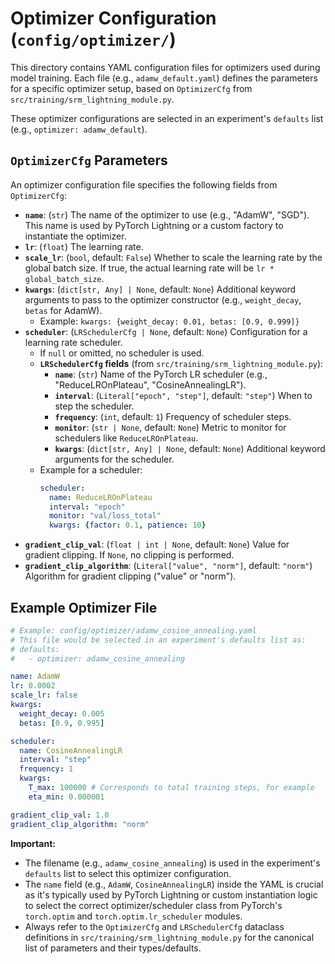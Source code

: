 # Optimizer Configuration (`config/optimizer/`)

This directory contains YAML configuration files for optimizers used during model training. Each file (e.g., `adamw_default.yaml`) defines the parameters for a specific optimizer setup, based on `OptimizerCfg` from `src/training/srm_lightning_module.py`.

These optimizer configurations are selected in an experiment's `defaults` list (e.g., `optimizer: adamw_default`).

## `OptimizerCfg` Parameters

An optimizer configuration file specifies the following fields from `OptimizerCfg`:

*   **`name`**: (`str`) The name of the optimizer to use (e.g., "AdamW", "SGD"). This name is used by PyTorch Lightning or a custom factory to instantiate the optimizer.
*   **`lr`**: (`float`) The learning rate.
*   **`scale_lr`**: (`bool`, default: `False`) Whether to scale the learning rate by the global batch size. If true, the actual learning rate will be `lr * global_batch_size`.
*   **`kwargs`**: (`dict[str, Any] | None`, default: `None`) Additional keyword arguments to pass to the optimizer constructor (e.g., `weight_decay`, `betas` for AdamW).
    *   Example: `kwargs: {weight_decay: 0.01, betas: [0.9, 0.999]}`
*   **`scheduler`**: (`LRSchedulerCfg | None`, default: `None`) Configuration for a learning rate scheduler.
    *   If `null` or omitted, no scheduler is used.
    *   **`LRSchedulerCfg` fields** (from `src/training/srm_lightning_module.py`):
        *   **`name`**: (`str`) Name of the PyTorch LR scheduler (e.g., "ReduceLROnPlateau", "CosineAnnealingLR").
        *   **`interval`**: (`Literal["epoch", "step"]`, default: `"step"`) When to step the scheduler.
        *   **`frequency`**: (`int`, default: `1`) Frequency of scheduler steps.
        *   **`monitor`**: (`str | None`, default: `None`) Metric to monitor for schedulers like `ReduceLROnPlateau`.
        *   **`kwargs`**: (`dict[str, Any] | None`, default: `None`) Additional keyword arguments for the scheduler.
    *   Example for a scheduler:
        ```yaml
        scheduler:
          name: ReduceLROnPlateau
          interval: "epoch"
          monitor: "val/loss_total"
          kwargs: {factor: 0.1, patience: 10}
        ```
*   **`gradient_clip_val`**: (`float | int | None`, default: `None`) Value for gradient clipping. If `None`, no clipping is performed.
*   **`gradient_clip_algorithm`**: (`Literal["value", "norm"]`, default: `"norm"`) Algorithm for gradient clipping ("value" or "norm").

## Example Optimizer File

```yaml
# Example: config/optimizer/adamw_cosine_annealing.yaml
# This file would be selected in an experiment's defaults list as:
# defaults:
#   - optimizer: adamw_cosine_annealing

name: AdamW
lr: 0.0002
scale_lr: false
kwargs:
  weight_decay: 0.005
  betas: [0.9, 0.995]

scheduler:
  name: CosineAnnealingLR
  interval: "step"
  frequency: 1
  kwargs:
    T_max: 100000 # Corresponds to total training steps, for example
    eta_min: 0.000001

gradient_clip_val: 1.0
gradient_clip_algorithm: "norm"
```

**Important:**

*   The filename (e.g., `adamw_cosine_annealing`) is used in the experiment's `defaults` list to select this optimizer configuration.
*   The `name` field (e.g., `AdamW`, `CosineAnnealingLR`) inside the YAML is crucial as it's typically used by PyTorch Lightning or custom instantiation logic to select the correct optimizer/scheduler class from PyTorch's `torch.optim` and `torch.optim.lr_scheduler` modules.
*   Always refer to the `OptimizerCfg` and `LRSchedulerCfg` dataclass definitions in `src/training/srm_lightning_module.py` for the canonical list of parameters and their types/defaults. 